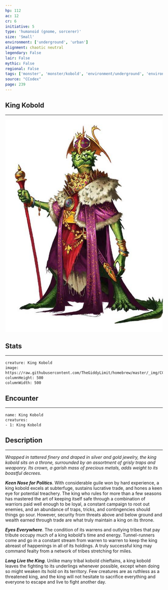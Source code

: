 ```yaml
---
hp: 112
ac: 12
cr: 6
initiative: 5
type: 'humanoid (gnome, sorcerer)'    
size: 'Small'
environment: ['underground', 'urban']
alignment: chaotic neutral
legendary: False
lair: False
mythic: False
regional: False
tags: ['monster', 'monster/kobold', 'environment/underground', 'environment/urban']
source: "CCodex"
page: 239
---
```


## King Kobold
---

![|600](https://raw.githubusercontent.com/TheGiddyLimit/homebrew/master/_img/CCodex/kingkobold.jpg)

## Stats
---

```statblock
creature: King Kobold
image: https://raw.githubusercontent.com/TheGiddyLimit/homebrew/master/_img/CCodex/kingkobold_token.png
columnHeight: 500
columnWidth: 500
```

## Encounter
---

```encounter-table
name: King Kobold
creatures:
- 1: King Kobold
```

## Description
---
_Wrapped in tattered finery and draped in silver and gold jewelry, the king kobold sits on a throne, surrounded by an assortment of grisly traps and weaponry. Its crown, a garish mass of precious metals, adds weight to its boastful decrees._

**_Keen Nose for Politics_**. With considerable guile won by hard experience, a king kobold excels at subterfuge, sustains lucrative trade, and hones a keen eye for potential treachery. The king who rules for more than a few seasons has mastered the art of keeping itself safe through a combination of warriors paid well enough to be loyal, a constant campaign to root out enemies, and an abundance of traps, tricks, and contingencies should things go sour. However, security from threats above and below ground and wealth earned through trade are what truly maintain a king on its throne.

**_Eyes Everywhere_**. The condition of its warrens and outlying tribes that pay tribute occupy much of a king kobold's time and energy. Tunnel-runners come and go in a constant stream from warren to warren to keep the king abreast of happenings in all of its holdings. A truly successful king may command fealty from a network of tribes stretching for miles.

**_Long Live the King_**. Unlike many tribal kobold chieftains, a king kobold leaves the fighting to its underlings whenever possible, except when doing so might weaken its hold on its territory. Few creatures are as ruthless as a threatened king, and the king will not hesitate to sacrifice everything and everyone to escape and live to fight another day.






